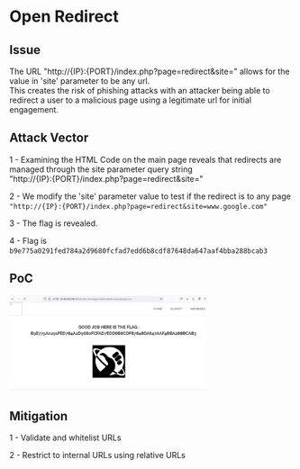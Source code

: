 # Open Redirect

## Issue

The URL "http://{IP}:{PORT}/index.php?page=redirect&site=" allows for the value in 'site' parameter to be any url. \
This creates the risk of phishing attacks with an attacker being able to redirect a user to a malicious page using a legitimate url for initial engagement.


## Attack Vector

1 - Examining the HTML Code on the main page reveals that redirects are managed through the site parameter query string \
 "http://{IP}:{PORT}/index.php?page=redirect&site="

2 - We modify the 'site' parameter value to test if the redirect is to any page `"http://{IP}:{PORT}/index.php?page=redirect&site=www.google.com"`

3 - The flag is revealed.

4 - Flag is `b9e775a0291fed784a2d9680fcfad7edd6b8cdf87648da647aaf4bba288bcab3`


## PoC

<img src="11_Screenshot.png" width="70%" height="70%" />


## Mitigation

1 - Validate and whitelist URLs

2 - Restrict to internal URLs using relative URLs
